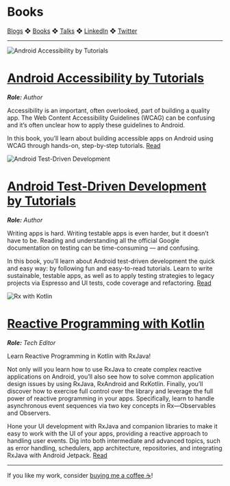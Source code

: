# Books

[Blogs](blogs.md) ❖ [Books](books.md) ❖ [Talks](talks.md) ❖ [LinkedIn](https://www.linkedin.com/in/victoriagonda/) ❖ [Twitter](https://twitter.com/TTGonda)

---

![Android Accessibility by Tutorials](images/acca.png)

# [Android Accessibility by Tutorials](https://www.raywenderlich.com/books/android-accessibility-by-tutorials/)
_**Role:** Author_

Accessibility is an important, often overlooked, part of building a quality app. The Web Content Accessibility Guidelines (WCAG) can be confusing and it’s often unclear how to apply these guidelines to Android.

In this book, you’ll learn about building accessible apps on Android using WCAG through hands-on, step-by-step tutorials. [Read](https://www.raywenderlich.com/books/android-accessibility-by-tutorials/)

![Android Test-Driven Development](images/atdd.png)

# [Android Test-Driven Development by Tutorials](https://www.raywenderlich.com/books/android-test-driven-development-by-tutorials/)
_**Role:** Author_

Writing apps is hard. Writing testable apps is even harder, but it doesn’t have to be. Reading and understanding all the official Google documentation on testing can be time-consuming — and confusing.

In this book, you’ll learn about Android test-driven development the quick and easy way: by following fun and easy-to-read tutorials. Learn to write sustainable, testable apps, as well as to apply testing strategies to legacy projects via Espresso and UI tests, code coverage and refactoring. [Read](https://www.raywenderlich.com/books/android-test-driven-development-by-tutorials/)

![Rx with Kotlin](images/arx.png)

# [Reactive Programming with Kotlin](https://www.raywenderlich.com/books/reactive-programming-with-kotlin/)
_**Role:** Tech Editor_

Learn Reactive Programming in Kotlin with RxJava!

Not only will you learn how to use RxJava to create complex reactive applications on Android, you’ll also see how to solve common application design issues by using RxJava, RxAndroid and RxKotlin. Finally, you’ll discover how to exercise full control over the library and leverage the full power of reactive programming in your apps. Specifically, learn to handle asynchronous event sequences via two key concepts in Rx—Observables and Observers. 

Hone your UI development with RxJava and companion libraries to make it easy to work with the UI of your apps, providing a reactive approach to handling user events. Dig into both intermediate and advanced topics, such as error handling, schedulers, app architecture, repositories, and integrating RxJava with Android Jetpack. [Read](https://www.raywenderlich.com/books/reactive-programming-with-kotlin/)

---

If you like my work, consider [buying me a coffee ☕](https://www.buymeacoffee.com/96JjLEW)!

